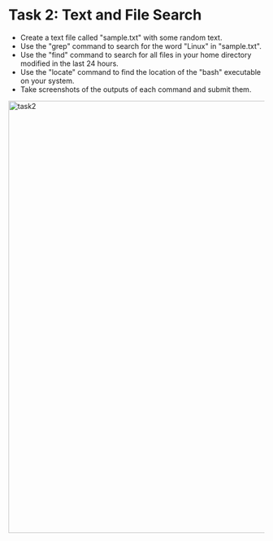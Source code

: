 # Task 2: Text and File Search

- Create a text file called "sample.txt" with some random text.
- Use the "grep" command to search for the word "Linux" in "sample.txt".
- Use the "find" command to search for all files in your home directory modified in the 
last 24 hours.
- Use the "locate" command to find the location of the "bash" executable on your system.
- Take screenshots of the outputs of each command and submit them.
 <img width="850" alt="task2" src="https://github.com/shyamjp2002/Mind-Empowered/assets/75899937/7e5e776a-6b6f-45c3-af3f-7bc1b6da0f1b">
